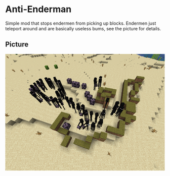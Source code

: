 # Anti-Enderman
Simple mod that stops endermen from picking up blocks. Endermen just teleport around and are basically useless bums, see the picture for details.

## Picture
![example](https://github.com/quervyloll/Anti-Enderman/blob/main/image.png)
